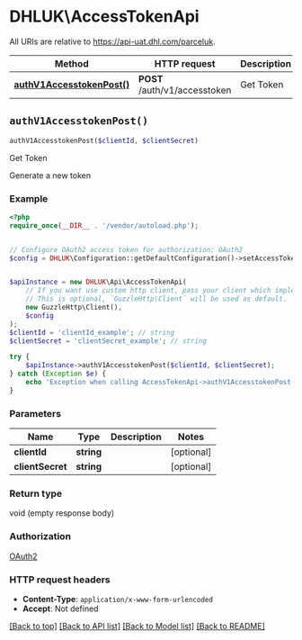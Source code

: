 # DHLUK\AccessTokenApi

All URIs are relative to https://api-uat.dhl.com/parceluk.

Method | HTTP request | Description
------------- | ------------- | -------------
[**authV1AccesstokenPost()**](AccessTokenApi.md#authV1AccesstokenPost) | **POST** /auth/v1/accesstoken | Get Token


## `authV1AccesstokenPost()`

```php
authV1AccesstokenPost($clientId, $clientSecret)
```

Get Token

Generate a new token

### Example

```php
<?php
require_once(__DIR__ . '/vendor/autoload.php');


// Configure OAuth2 access token for authorization: OAuth2
$config = DHLUK\Configuration::getDefaultConfiguration()->setAccessToken('YOUR_ACCESS_TOKEN');


$apiInstance = new DHLUK\Api\AccessTokenApi(
    // If you want use custom http client, pass your client which implements `GuzzleHttp\ClientInterface`.
    // This is optional, `GuzzleHttp\Client` will be used as default.
    new GuzzleHttp\Client(),
    $config
);
$clientId = 'clientId_example'; // string
$clientSecret = 'clientSecret_example'; // string

try {
    $apiInstance->authV1AccesstokenPost($clientId, $clientSecret);
} catch (Exception $e) {
    echo 'Exception when calling AccessTokenApi->authV1AccesstokenPost: ', $e->getMessage(), PHP_EOL;
}
```

### Parameters

Name | Type | Description  | Notes
------------- | ------------- | ------------- | -------------
 **clientId** | **string**|  | [optional]
 **clientSecret** | **string**|  | [optional]

### Return type

void (empty response body)

### Authorization

[OAuth2](../../README.md#OAuth2)

### HTTP request headers

- **Content-Type**: `application/x-www-form-urlencoded`
- **Accept**: Not defined

[[Back to top]](#) [[Back to API list]](../../README.md#endpoints)
[[Back to Model list]](../../README.md#models)
[[Back to README]](../../README.md)
